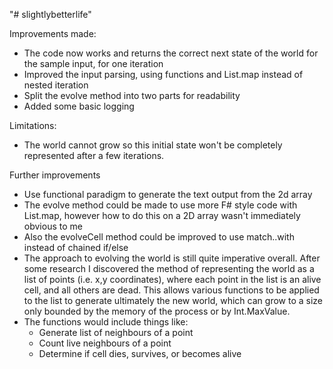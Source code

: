 "# slightlybetterlife" 

Improvements made:
- The code now works and returns the correct next state of the world for the sample input, for one iteration
- Improved the input parsing, using functions and List.map instead of nested iteration
- Split the evolve method into two parts for readability
- Added some basic logging

Limitations:
- The world cannot grow so this initial state won't be completely represented after a few iterations.

Further improvements
- Use functional paradigm to generate the text output from the 2d array
- The evolve method could be made to use more F# style code with List.map, however how to do this on a 2D array wasn't
immediately obvious to me
- Also the evolveCell method could be improved to use match..with instead of chained if/else
- The approach to evolving the world is still quite imperative overall.   After some research I discovered the method of 
  representing the world as a list of points (i.e. x,y coordinates), where each point in the list is an alive cell, and 
  all others are dead.  This allows various functions to be applied to the list to generate ultimately the new world, 
  which can grow to a size only bounded by the memory of the process or by Int.MaxValue.
- The functions would include things like:
  - Generate list of neighbours of a point
  - Count live neighbours of a point
  - Determine if cell dies, survives, or becomes alive

